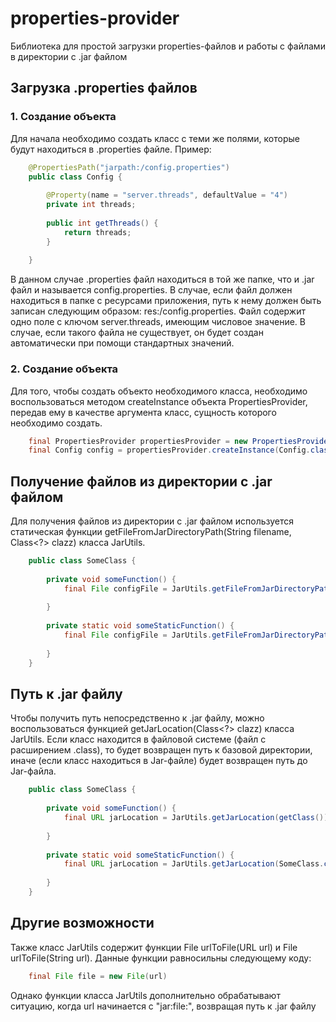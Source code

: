 # properties-provider
Библиотека для простой загрузки properties-файлов и работы с файлами в директории с .jar файлом

## Загрузка .properties файлов
### 1. Создание объекта
Для начала необходимо создать класс с теми же полями, которые будут находиться в .properties файле. Пример:
```java
    @PropertiesPath("jarpath:/config.properties")
    public class Config {
        
        @Property(name = "server.threads", defaultValue = "4")
        private int threads;
        
        public int getThreads() {
            return threads;
        }
        
    }
```
В данном случае .properties файл находиться в той же папке, что и .jar файл и называется config.properties. В случае, если файл должен находиться в папке с ресурсами приложения, путь к нему должен быть записан следующим образом: res:/config.properties. Файл содержит одно поле с ключом server.threads, имеющим числовое значение.
В случае, если такого файла не существует, он будет создан автоматически при помощи стандартных значений.

### 2. Создание объекта
Для того, чтобы создать объекто необходимого класса, необходимо воспользоваться методом createInstance объекта PropertiesProvider, передав ему в качестве аргумента класс, сущность которого необходимо создать.
```java
    final PropertiesProvider propertiesProvider = new PropertiesProvider();
    final Config config = propertiesProvider.createInstance(Config.class);
```

## Получение файлов из директории с .jar файлом
Для получения файлов из директории с .jar файлом используется статическая функции getFileFromJarDirectoryPath(String filename, Class<?> clazz) класса JarUtils.
```java
    public class SomeClass {
    
        private void someFunction() {
            final File configFile = JarUtils.getFileFromJarDirectoryPath("config.properties", getClass());
            
        }
    
        private static void someStaticFunction() {
            final File configFile = JarUtils.getFileFromJarDirectoryPath("config.properties", SomeClass.class);
            
        }
    }
```

## Путь к .jar файлу
Чтобы получить путь непосредственно к .jar файлу, можно воспользоваться функцией getJarLocation(Class<?> clazz) класса JarUtils. Если класс находится в файловой системе (файл с расширением .class), то будет возвращен путь к базовой директории, иначе (если класс находиться в Jar-файле) будет возвращен путь до Jar-файла.
```java
    public class SomeClass {
    
        private void someFunction() {
            final URL jarLocation = JarUtils.getJarLocation(getClass());
            
        }
    
        private static void someStaticFunction() {
            final URL jarLocation = JarUtils.getJarLocation(SomeClass.class);
            
        }
    }
```

## Другие возможности
Также класс JarUtils содержит функции File urlToFile(URL url) и File urlToFile(String url). Данные функции равносильны следующему коду:
```java
    final File file = new File(url)
```
Однако функции класса JarUtils дополнительно обрабатывают ситуацию, когда url начинается с "jar:file:", возвращая путь к .jar файлу
